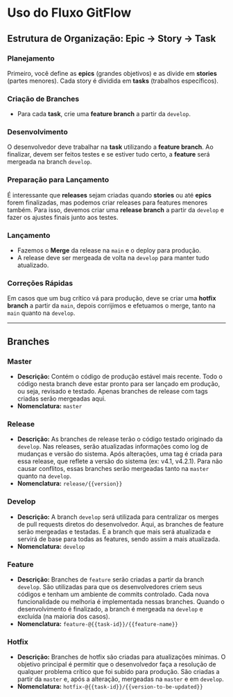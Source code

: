 
# Uso do Fluxo GitFlow

## Estrutura de Organização: Epic -> Story -> Task

### Planejamento
Primeiro, você define as **epics** (grandes objetivos) e as divide em **stories** (partes menores). Cada story é dividida em **tasks** (trabalhos específicos).

### Criação de Branches
- Para cada **task**, crie uma **feature branch** a partir da `develop`.

### Desenvolvimento
O desenvolvedor deve trabalhar na **task** utilizando a **feature branch**. Ao finalizar, devem ser feitos testes e se estiver tudo certo, a **feature** será mergeada na branch `develop`.

### Preparação para Lançamento
É interessante que **releases** sejam criadas quando **stories** ou até **epics** forem finalizadas, mas podemos criar releases para features menores também. Para isso, devemos criar uma **release branch** a partir da `develop` e fazer os ajustes finais junto aos testes.

### Lançamento
- Fazemos o **Merge** da release na `main` e o deploy para produção.
- A release deve ser mergeada de volta na `develop` para manter tudo atualizado.

### Correções Rápidas
Em casos que um bug crítico vá para produção, deve se criar uma **hotfix branch** a partir da `main`, depois corrijimos e efetuamos o merge, tanto na `main` quanto na `develop`.

---

## Branches

### Master
- **Descrição:** Contém o código de produção estável mais recente. Todo o código nesta branch deve estar pronto para ser lançado em produção, ou seja, revisado e testado. Apenas branches de release com tags criadas serão mergeadas aqui.
- **Nomenclatura:** `master`

### Release
- **Descrição:** As branches de release terão o código testado originado da `develop`. Nas releases, serão atualizadas informações como log de mudanças e versão do sistema. Após alterações, uma tag é criada para essa release, que reflete a versão do sistema (ex: v4.1, v4.2.1). Para não causar conflitos, essas branches serão mergeadas tanto na `master` quanto na `develop`.
- **Nomenclatura:** `release/{{version}}`

### Develop
- **Descrição:** A branch `develop` será utilizada para centralizar os merges de pull requests diretos do desenvolvedor. Aqui, as branches de feature serão mergeadas e testadas. É a branch que mais será atualizada e servirá de base para todas as features, sendo assim a mais atualizada.
- **Nomenclatura:** `develop`

### Feature
- **Descrição:** Branches de `feature` serão criadas a partir da branch `develop`. São utilizadas para que os desenvolvedores criem seus códigos e tenham um ambiente de commits controlado. Cada nova funcionalidade ou melhoria é implementada nessas branches. Quando o desenvolvimento é finalizado, a branch é mergeada na `develop` e excluída (na maioria dos casos).
- **Nomenclatura:** `feature-@{{task-id}}/{{feature-name}}`

### Hotfix
- **Descrição:** Branches de hotfix são criadas para atualizações mínimas. O objetivo principal é permitir que o desenvolvedor faça a resolução de qualquer problema crítico que foi subido para produção. São criadas a partir da `master` e, após a alteração, mergeadas na `master` e em `develop`.
- **Nomenclatura:** `hotfix-@{{task-id}}/{{version-to-be-updated}}`
